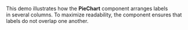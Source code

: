 This demo illustrates how the **PieChart** component arranges labels in&nbsp;several columns. To&nbsp;maximize readability, the component ensures that labels do&nbsp;not overlap one another.